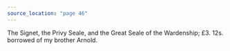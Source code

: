 ```yaml
---
source_location: "page 46"
---
```

The Signet, the Privy Seale, and the Great Seale of the Wardenship; £3. 12s.
borrowed of my brother Arnold.
